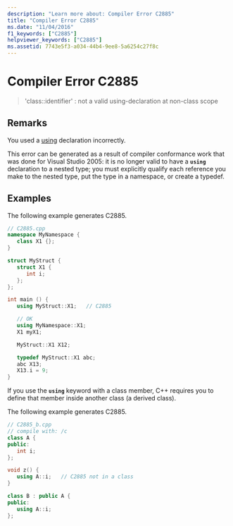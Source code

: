 ```yaml
---
description: "Learn more about: Compiler Error C2885"
title: "Compiler Error C2885"
ms.date: "11/04/2016"
f1_keywords: ["C2885"]
helpviewer_keywords: ["C2885"]
ms.assetid: 7743e5f3-a034-44b4-9ee8-5a6254c27f8c
---
```

# Compiler Error C2885

> 'class::identifier' : not a valid using-declaration at non-class scope

## Remarks

You used a [using](../../cpp/using-declaration.md) declaration incorrectly.

This error can be generated as a result of compiler conformance work that was done for Visual Studio 2005: it is no longer valid to have a **`using`** declaration to a nested type; you must explicitly qualify each reference you make to the nested type, put the type in a namespace, or create a typedef.

## Examples

The following example generates C2885.

```cpp
// C2885.cpp
namespace MyNamespace {
   class X1 {};
}

struct MyStruct {
   struct X1 {
      int i;
   };
};

int main () {
   using MyStruct::X1;   // C2885

   // OK
   using MyNamespace::X1;
   X1 myX1;

   MyStruct::X1 X12;

   typedef MyStruct::X1 abc;
   abc X13;
   X13.i = 9;
}
```

If you use the **`using`** keyword with a class member, C++ requires you to define that member inside another class (a derived class).

The following example generates C2885.

```cpp
// C2885_b.cpp
// compile with: /c
class A {
public:
   int i;
};

void z() {
   using A::i;   // C2885 not in a class
}

class B : public A {
public:
   using A::i;
};
```
